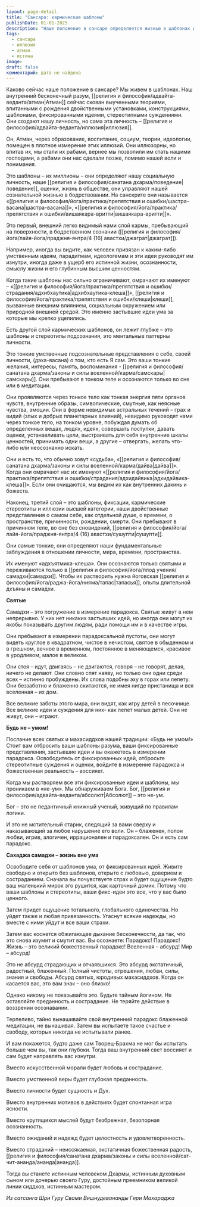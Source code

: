 ```yaml
---
layout: page-detail
title: "Сансара: кармические шаблоны"
publishDate: 01-01-2025
description: "Наше положение в сансаре определяется жизнью в шаблонах и стереотипах, которые сковывают внутренний Атман и формируют иллюзорную личность. Эти шаблоны проявляются на трех уровнях: поверхностные социальные установки, глубинные подсознательные паттерны и фундаментальные иллюзии причинного тела. Освобождение достигается через растворение всех фиксированных идей, вход в состояние «не-ума» и жизнь в парадоксе, что приводит к истинной свободе, радости и проявлению внутреннего света."
tags:
  - сансара
  - иллюзия
  - атман
  - истина
image: 
draft: false
комментарий: дата не найдена
---
```


Каково сейчас наше положение в сансаре? Мы живем в шаблонах. Наш внутренний бесконечный разум, [[религия и философия/адвайта-веданта/атман|Атман]] сейчас скован выученными теориями, впитанными с рождения двойственными установками, конструкциями, шаблонами, фиксированными идеями, стереотипными суждениями. Они создают нашу личность, но сама эта личность – [[религия и философия/адвайта-веданта/иллюзия|иллюзия]].

Он, Атман, через образование, воспитание, социум, теории, идеологии, помещен в плотное измерение этих иллюзий. Они иллюзорны, но впитав их, мы стали их рабами, вернее мы позволили им стать нашими господами, а рабами они нас сделали позже, помимо нашей воли и понимания.

Это шаблоны – их миллионы – они определяют нашу социальную личность, наше [[религия и философия/санатана дхарма/поведение|поведение]], оценки, жизнь в обществе, они управляют нашей сознательной жизнью в бодрствовании. На санскрите они называется «[[религия и философия/йога/практика/препятствия и ошибки/шастра-васана|шастра-васана]]», «[[религия и философия/йога/практика/препятствия и ошибки/вишаякара-вритти|вишаякара-вритти]]».

Это первый, внешний легко видимый нами слой кармы, пребывающий на поверхности, в бодрственном сознании ([[религия и философия/йога/лайя-йога/праджня-янтра/4 (16) авастхи/джаграт|джаграт]]).

Например, иногда вы видите, как человек привязан к каким-либо умственным идеям, парадигмам, идеологемам и эти идеи руководят им изнутри, иногда даже в ущерб его истинной жизни, осознанности, смыслу жизни и его глубинным высшим ценностям.

Когда такие шаблоны нас сильно ограничивают, омрачают их именуют – «[[религия и философия/йога/практика/препятствия и ошибки/страдания/адхибхаутика|адхибхаутика-клеша]]», [[религия и философия/йога/практика/препятствия и ошибки/клеши|клеши]], вызванные внешним влиянием, социальным окружением или природной внешней средой. Это именно застывшие идеи ума за которые мы крепко уцепились.

Есть другой слой кармических шаблонов, он лежит глубже – это шаблоны и стереотипы подсознания, это ментальные паттерны личности.

Это тонкие умственные подсознательные представления о себе, своей личности, (дэха-васана) о том, кто есть Я сам. Это ваши тонкие желания, интересы, память, воспоминания - [[религия и философия/санатана дхарма/законы и силы вселенной/карма/самскары|самскары]]. Они пребывают в тонком теле и осознаются только во сне или в медитации.

Они проявляются через тонкое тело как тонкая энергия пяти органов чувств, внутренние образы, символические, смутные, как неясные чувства, эмоции. Они в форме невидимых астральных течений – грах и видий (злых и добрых планетарных влияний), невидимо руководят нами через тонкое тело, на тонком уровне, побуждая думать об определенных вещах, людях, идеях, совершать поступки, давать оценки, устанавливать цели, выстраивать для себя внутренние шкалы ценностей, принимать одни вещи, а другие – отвергать, желать что-либо или неосознанно искать.

Они и есть то, что обычно зовут «судьба», «[[религия и философия/санатана дхарма/законы и силы вселенной/карма/дайва|дайва]]». Когда они омрачают нас их именуют «[[религия и философия/йога/практика/препятствия и ошибки/страдания/адхидайвика|адхидайвика-клеша]]». Если они очищаются, мы видим их как внутренних дакинь и божеств.

Наконец, третий слой – это шаблоны, фиксации, кармические стереотипы и иллюзии высшей категории, наши двойственные представления о самом себе, как отдельной душе, о времени, о пространстве, причинности, рождении, смерти. Они пребывают в причинном теле, во сне без сновидений, [[религия и философия/йога/лайя-йога/праджня-янтра/4 (16) авастхи/сушупти|сушупти]].

Они самые тонкие, они определяют наши фундаментальные заблуждения в отношении личности, мира, времени, пространства.

Их именуют «адхъятмика-клеша». Они осознаются только святыми и переживаются только в [[религия и философия/йога/плод учения/самадхи|самадхи]]. Чтобы их растворить нужна йоговская [[религия и философия/йога/раджа-йога/нияма/тапас|тапасья]], опыты длительной дхъяны и самадхи.

**Святые**

Самадхи – это погружение в измерение парадокса. Святые живут в нем непрерывно. У них нет никаких застывших идей, но иногда они могут их якобы показывать другим людям, ради помощи им и в качестве игры.

Они пребывают в измерении парадоксальной пустоты, они могут видеть круглое в квадратном, чистое в нечистом, святое в обыденном и в грешном, вечное в временном, постоянное в меняющемся, красивое в уродливом, малое в великом.

Они стоя – идут, двигаясь – не двигаются, говоря – не говорят, делая, ничего не делают. Они словно спят наяву, но только они одни среди всех – истинно пробуждены. Их слова подобны эху в горах или лепету. Они беззаботно и блаженно скитаются, не имея нигде пристанища и вся вселенная – их дом.

Все великие заботы этого мира, они видят, как игру детей в песочнице. Все великие идеи и суждения для них- как лепет малых детей. Они не живут, они – играют.

**Будь не – умом!**

Послание всех святых и махасиддхов нашей традиции: «Будь не умом!» Стоит вам отбросить ваши шаблоны разума, ваши фиксированные представления, застывшие идеи и вы окажетесь в измерении парадокса. Освободитесь от фиксированных идей, отбросьте стереотипные суждения и оценки, войдите в измерение парадокса и божественная реальность – воссияет.

Когда мы растворяем все эти фиксированные идеи и шаблоны, мы проникаем в «не-ум». Мы обнаруживаем Бога. Бог, [[религия и философия/адвайта-веданта/абсолют|Абсолют]] – это не-ум.

Бог – это не педантичный книжный ученый, живущий по правилам логики.

И это не мстительный старик, следящий за вами сверху и наказывающий за любое нарушение его воли. Он – блаженен, полон любви, игрив, алогичен, иррационален и парадоксален. Он и есть сам парадокс.

**Сахаджа самадхи – жизнь вне ума**

Освободите себя от шаблонов ума, от фиксированных идей. Живите свободно и открыто без шаблонов, открыто с любовью, доверием и состраданием. Сначала вы почувствуете страх и будет ощущение будто ваш маленький мирок эго рушится, как карточный домик. Потому что ваши шаблоны и стереотипы, ваши фикс-идеи это все, что у вас было ценного.

Затем придет ощущение тотального, глобального одиночества. Но уйдет также и любая привязанность. Угаснут всякие надежды, но вместе с ними уйдут и все ваши страхи. 

Затем вас коснется обжигающее дыхание бесконечности, да так, что это снова изумит и смутит вас. Вы осознаете: Парадокс! Парадокс! Жизнь – это великий божественный парадокс! Вселенная – абсурд! Мир – абсурд!

Это не абсурд страдающих и отчаявшихся. Это абсурд экстатичный, радостный, блаженный. Полный чистоты, отрешения, любви, силы, знания и свободы. Абсурд святых, юродивых махасиддхов. Когда он касается вас, это вам знак – оно близко! 

Однако никому не показывайте это. Будьте тайным йогином. Не оставляйте преданность и сострадание. Не теряйте действие в воззрении осознавании.

Терпеливо, тайно вынашивайте свой внутренний парадокс блаженной медитации, не вынашивая. Затем вы испытаете такое счастье и свободу, которых никогда не испытывали ранее.

И вам покажется, будто даже сам Творец-Брахма не мог бы испытать больше чем вы, так они глубоки. Тогда ваш внутренний свет воссияет и сам будет направлять вас изнутри.

Вместо искусственной морали будет любовь и сострадание.

Вместо умственной веры будет глубокая преданность.

Вместо личности будет сущность и Дух.

Вместо внутренних мотивов в действиях будет спонтанная игра ясности.

Вместо крутящихся мыслей будут безбрежная, безопорная осознанность.

Вместо ожиданий и надежд будет целостность и удовлетворенность.

Вместо страданий – неиссякаемая, экстатичная божественная радость, [[религия и философия/санатана дхарма/законы и силы вселенной/сат-чит-ананда/ананда|ананда]].

Тогда вы станете истинным человеком Дхармы, истинным духовным сыном или дочерью своего Гуру, достойным преемником великой линии сиддхов, истинным мастером.

*Из сатсанга Шри Гуру Свами Вишнудевананды Гири Махараджа*

